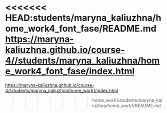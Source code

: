 <<<<<<< HEAD:students/maryna_kaliuzhna/home_work4_font_fase/README.md
https://maryna-kaliuzhna.github.io/course-4//students/maryna_kaliuzhna/home_work4_font_fase/index.html
=======

https://maryna-kaliuzhna.github.io/course-4//students/maryna_kaliuzhna/home_work1/index.html
>>>>>>> home_work1:students/maryna_kaliuzhna/home_work1/README.md
